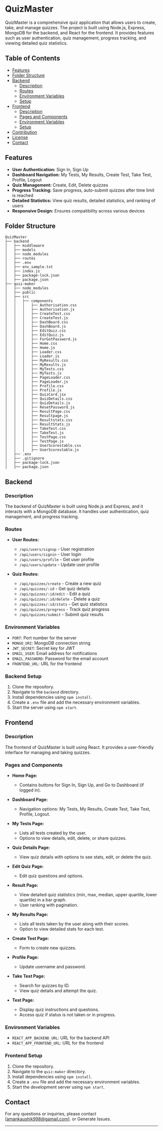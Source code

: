 # QuizMaster

QuizMaster is a comprehensive quiz application that allows users to create, take, and manage quizzes. The project is built using Node.js, Express, MongoDB for the backend, and React for the frontend. It provides features such as user authentication, quiz management, progress tracking, and viewing detailed quiz statistics.

## Table of Contents

- [Features](#features)
- [Folder Structure](#folder-structure)
- [Backend](#backend)
  - [Description](#description)
  - [Routes](#routes)
  - [Environment Variables](#environment-variables)
  - [Setup](#backend-setup)
- [Frontend](#frontend)
  - [Description](#description-1)
  - [Pages and Components](#pages-and-components)
  - [Environment Variables](#environment-variables-1)
  - [Setup](#frontend-setup)
- [Contribution](#contribution)
- [License](#license)
- [Contact](#contact)

## Features

- **User Authentication:** Sign In, Sign Up
- **Dashboard Navigation:** My Tests, My Results, Create Test, Take Test, Profile, Logout
- **Quiz Management:** Create, Edit, Delete quizzes
- **Progress Tracking:** Save progress, auto-submit quizzes after time limit is reached
- **Detailed Statistics:** View quiz results, detailed statistics, and ranking of users
- **Responsive Design:** Ensures compatibility across various devices

## Folder Structure

```
QuizMaster
├── backend
│   ├── middleware
│   ├── models
│   ├── node_modules
│   ├── routes
│   ├── .env
│   ├── env_sample.txt
│   ├── index.js
│   ├── package-lock.json
│   ├── package.json
├── quiz-maker
│   ├── node_modules
│   ├── public
│   ├── src
│   │   ├── components
│   │   │   ├── Authorisation.css
│   │   │   ├── Authorisation.js
│   │   │   ├── CreateTest.css
│   │   │   ├── CreateTest.js
│   │   │   ├── DashBoard.css
│   │   │   ├── DashBoard.js
│   │   │   ├── EditQuiz.css
│   │   │   ├── EditQuiz.js
│   │   │   ├── ForGotPassword.js
│   │   │   ├── Home.css
│   │   │   ├── Home.js
│   │   │   ├── Loader.css
│   │   │   ├── Loader.js
│   │   │   ├── MyResults.css
│   │   │   ├── MyResults.js
│   │   │   ├── MyTests.css
│   │   │   ├── MyTests.js
│   │   │   ├── PageLoader.css
│   │   │   ├── PageLoader.js
│   │   │   ├── Profile.css
│   │   │   ├── Profile.js
│   │   │   ├── QuizCard.jsx
│   │   │   ├── QuizDetails.css
│   │   │   ├── QuizDetails.js
│   │   │   ├── ResetPassword.js
│   │   │   ├── ResultPage.css
│   │   │   ├── Resultpage.js
│   │   │   ├── Resultstats.css
│   │   │   ├── ResultStats.js
│   │   │   ├── TakeTest.css
│   │   │   ├── TakeTest.js
│   │   │   ├── TestPage.css
│   │   │   ├── TestPage.js
│   │   │   ├── UserScorestable.css
│   │   │   ├── UserScorestable.js
│   ├── .env
│   ├── .gitignore
│   ├── package-lock.json
│   ├── package.json
```

## Backend

### Description

The backend of QuizMaster is built using Node.js and Express, and it interacts with a MongoDB database. It handles user authentication, quiz management, and progress tracking.

### Routes

- **User Routes:**
  - `/api/users/signup` - User registration
  - `/api/users/signin` - User login
  - `/api/users/profile` - Get user profile
  - `/api/users/update` - Update user profile

- **Quiz Routes:**
  - `/api/quizzes/create` - Create a new quiz
  - `/api/quizzes/:id` - Get quiz details
  - `/api/quizzes/:id/edit` - Edit a quiz
  - `/api/quizzes/:id/delete` - Delete a quiz
  - `/api/quizzes/:id/stats` - Get quiz statistics
  - `/api/quizzes/progress` - Track quiz progress
  - `/api/quizzes/submit` - Submit quiz results

### Environment Variables

- `PORT`: Port number for the server
- `MONGO_URI`: MongoDB connection string
- `JWT_SECRET`: Secret key for JWT
- `EMAIL_USER`: Email address for notifications
- `EMAIL_PASSWORD`: Password for the email account
- `FRONTEND_URL`: URL for the frontend

### Backend Setup

1. Clone the repository.
2. Navigate to the `backend` directory.
3. Install dependencies using `npm install`.
4. Create a `.env` file and add the necessary environment variables.
5. Start the server using `npm start`.

## Frontend

### Description

The frontend of QuizMaster is built using React. It provides a user-friendly interface for managing and taking quizzes.

### Pages and Components

- **Home Page:** 
  - Contains buttons for Sign In, Sign Up, and Go to Dashboard (if logged in).
  
- **Dashboard Page:**
  - Navigation options: My Tests, My Results, Create Test, Take Test, Profile, Logout.
  
- **My Tests Page:**
  - Lists all tests created by the user.
  - Options to view details, edit, delete, or share quizzes.
  
- **Quiz Details Page:**
  - View quiz details with options to see stats, edit, or delete the quiz.
  
- **Edit Quiz Page:**
  - Edit quiz questions and options.
  
- **Result Page:**
  - View detailed quiz statistics (min, max, median, upper quartile, lower quartile) in a bar graph.
  - User ranking with pagination.
  
- **My Results Page:**
  - Lists all tests taken by the user along with their scores.
  - Option to view detailed stats for each test.
  
- **Create Test Page:**
  - Form to create new quizzes.
  
- **Profile Page:**
  - Update username and password.
  
- **Take Test Page:**
  - Search for quizzes by ID.
  - View quiz details and attempt the quiz.
  
- **Test Page:**
  - Display quiz instructions and questions.
  - Access quiz if status is not taken or in progress.

### Environment Variables

- `REACT_APP_BACKEND_URL`: URL for the backend API
- `REACT_APP_FRONTEND_URL`: URL for the frontend

### Frontend Setup

1. Clone the repository.
2. Navigate to the `quiz-maker` directory.
3. Install dependencies using `npm install`.
4. Create a `.env` file and add the necessary environment variables.
5. Start the development server using `npm start`.


## Contact

For any questions or inquiries, please contact [amankaushik998@gamail.com].
or Generate Issues.

---
